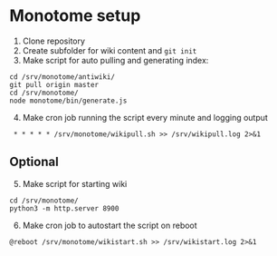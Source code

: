 # Monotome setup

1. Clone repository
2. Create subfolder for wiki content and `git init`
3. Make script for auto pulling and generating index:
```
cd /srv/monotome/antiwiki/
git pull origin master
cd /srv/monotome/
node monotome/bin/generate.js
```
4. Make cron job running the script every minute and logging output
```
 * * * * * /srv/monotome/wikipull.sh >> /srv/wikipull.log 2>&1
```

## Optional

5. Make script for starting wiki
```
cd /srv/monotome/
python3 -m http.server 8900
```

6. Make cron job to autostart the script on reboot
```
@reboot /srv/monotome/wikistart.sh >> /srv/wikistart.log 2>&1
```
